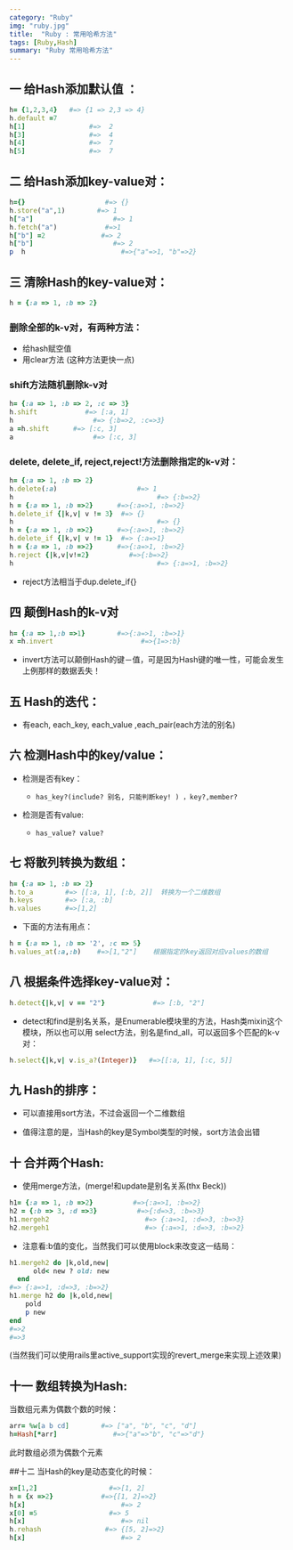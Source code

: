 ```yaml
---
category: "Ruby"
img: "ruby.jpg"
title:  "Ruby : 常用哈希方法"
tags: [Ruby,Hash]
summary: "Ruby 常用哈希方法"
---
```

## 一 给Hash添加默认值 ：

```ruby
h= {1,2,3,4}   #=> {1 => 2,3 => 4}
h.default =7
h[1]                #=>  2
h[3]                #=>  4
h[4]                #=>  7
h[5]                #=>  7
```

## 二 给Hash添加key-value对：

```ruby
h={}                    #=> {}
h.store("a",1)        #=> 1
h["a"]                    #=> 1
h.fetch("a")            #=>1
h["b"] =2              #=> 2
h["b"]                    #=> 2
p  h                        #=>{"a"=>1, "b"=>2}
```

## 三 清除Hash的key-value对：

```ruby
h = {:a => 1, :b => 2}
```

### 删除全部的k-v对，有两种方法：
* 给hash赋空值
* 用clear方法  (这种方法更快一点)

### shift方法随机删除k-v对

```ruby
h= {:a => 1, :b => 2, :c => 3}
h.shift            #=> [:a, 1]
h                    #=> {:b=>2, :c=>3}
a =h.shift      #=> [:c, 3]
a                    #=> [:c, 3]
```

### delete, delete_if, reject,reject!方法删除指定的k-v对：

```ruby
h= {:a => 1, :b => 2}
h.delete(:a)                    #=> 1
h                                    #=> {:b=>2}
h = {:a => 1, :b =>2}      #=>{:a=>1, :b=>2}
h.delete_if {|k,v| v != 3}  #=> {}
h                                    #=> {}
h = {:a => 1, :b =>2}      #=>{:a=>1, :b=>2}
h.delete_if {|k,v| v != 1}  #=> {:a=>1}
h = {:a => 1, :b =>2}      #=>{:a=>1, :b=>2}
h.reject {|k,v|v!=2}          #=>{:b=>2}
h                                    #=> {:a=>1, :b=>2}
```

* reject方法相当于dup.delete_if{}

## 四 颠倒Hash的k-v对

```ruby
h= {:a => 1,:b =>1}        #=>{:a=>1, :b=>1}
x =h.invert                      #=>{1=>:b}
```

* invert方法可以颠倒Hash的键－值，可是因为Hash键的唯一性，可能会发生上例那样的数据丢失！

## 五  Hash的迭代：

* 有each, each_key, each_value ,each_pair(each方法的别名)

## 六 检测Hash中的key/value：

* 检测是否有key：

    * `has_key?(include? 别名, 只能判断key! ) ，key?,member? `

* 检测是否有value:

    * `has_value? value?`

## 七 将散列转换为数组：

```ruby
h= {:a => 1, :b => 2}
h.to_a        #=> [[:a, 1], [:b, 2]]  转换为一个二维数组
h.keys        #=> [:a, :b]
h.values      #=>[1,2]
```

* 下面的方法有用点：

```ruby
h = {:a => 1, :b => '2', :c => 5}
h.values_at(:a,:b)    #=>[1,"2"]    根据指定的key返回对应values的数组
```

## 八 根据条件选择key-value对：

```ruby
h.detect{|k,v| v == "2"}            #=> [:b, "2"]
```

* detect和find是别名关系，是Enumerable模块里的方法，Hash类mixin这个模块，所以也可以用 select方法，别名是find_all，可以返回多个匹配的k-v对：

```ruby
h.select{|k,v| v.is_a?(Integer)}   #=>[[:a, 1], [:c, 5]]
```


## 九  Hash的排序：

* 可以直接用sort方法，不过会返回一个二维数组

* 值得注意的是，当Hash的key是Symbol类型的时候，sort方法会出错

## 十  合并两个Hash:

* 使用merge方法，(merge!和update是别名关系(thx Beck))

```ruby
h1= {:a => 1, :b =>2}          #=>{:a=>1, :b=>2}
h2 = {:b => 3, :d =>3}          #=>{:d=>3, :b=>3}
h1.mergeh2                        #=> {:a=>1, :d=>3, :b=>3}
h2.mergeh1                        #=> {:a=>1, :d=>3, :b=>2}
```

* 注意看:b值的变化，当然我们可以使用block来改变这一结局：

```ruby
h1.mergeh2 do |k,old,new|
      old< new ? old: new
  end
#=> {:a=>1, :d=>3, :b=>2}
h1.merge h2 do |k,old,new|
    pold
    p new
end
#=>2
#=>3
```

 (当然我们可以使用rails里active_support实现的revert_merge来实现上述效果)

## 十一  数组转换为Hash:
当数组元素为偶数个数的时候：

```ruby
arr= %w[a b cd]        #=> ["a", "b", "c", "d"]
h=Hash[*arr]              #=>{"a"=>"b", "c"=>"d"}
```

此时数组必须为偶数个元素

##十二 当Hash的key是动态变化的时候：

```ruby
x=[1,2]                  #=>[1, 2]
h = {x =>2}            #=>{[1, 2]=>2}
h[x]                        #=> 2
x[0] =5                  #=> 5
h[x]                        #=> nil
h.rehash                #=> {[5, 2]=>2}
h[x]                        #=> 2
```
